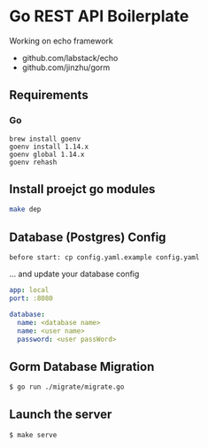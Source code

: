 # Go REST API Boilerplate

Working on echo framework
- github.com/labstack/echo
- github.com/jinzhu/gorm


## Requirements

### Go

```
brew install goenv
goenv install 1.14.x
goenv global 1.14.x
goenv rehash
```

## Install proejct go modules

```sh
make dep
```

## Database (Postgres) Config

`before start: cp config.yaml.example config.yaml`

 ... and update your database config

``` yaml
app: local
port: :8080

database:
  name: <database name>
  name: <user name>
  password: <user passWord>
```

## Gorm Database Migration

``` sh
$ go run ./migrate/migrate.go
```

## Launch the server

``` sh
$ make serve
```